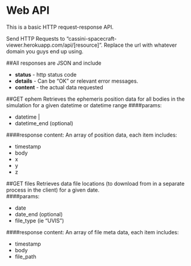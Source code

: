 Web API
=======

This is a basic HTTP request-response API. 

Send HTTP Requests to “cassini-spacecraft-viewer.herokuapp.com/api/[resource]”.  Replace the url with whatever domain you guys end up using.

##All responses are JSON and include
* **status** - http status code
* **details** - Can be “OK” or relevant error messages. 
* **content** - the actual data requested

##GET ephem
Retrieves the ephemeris position data for all bodies in the simulation for a given datetime or datetime range
####params:  
* datetime | 
* datetime_end (optional)

####response content: 
An array of position data, each item includes:
* timestamp 
* body 
* x 
* y
* z

##GET files
Retrieves data file locations (to download from in a separate process in the client) for a given date.   
####params:  
* date
* date_end (optional)
* file_type (ie “UVIS”)

####response content: 
An array of file meta data, each item includes:
* timestamp 
* body
* file_path


